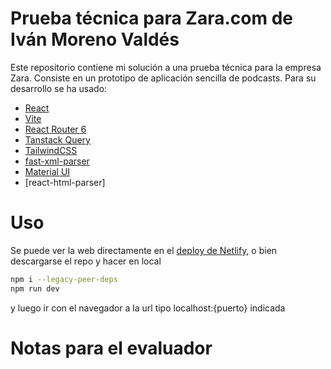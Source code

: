 # Prueba técnica para Zara.com de Iván Moreno Valdés

Este repositorio contiene mi solución a una prueba técnica para la empresa Zara. Consiste en un prototipo de aplicación sencilla de podcasts. Para su desarrollo se ha usado:

- [React](https://react.dev/)
- [Vite](https://vitejs.dev/)
- [React Router 6](https://reactrouter.com/en/main)
- [Tanstack Query](https://tanstack.com/query/latest)
- [TailwindCSS](https://tailwindcss.com/)
- [fast-xml-parser](https://www.npmjs.com/package/fast-xml-parser)
- [Material UI](https://mui.com/)
- [react-html-parser]


# Uso

Se puede ver la web directamente en el [deploy de Netlify](https://64e2e2a66eefb644230cf845--chipper-bunny-025dbd.netlify.app/), o bien descargarse el repo y hacer en local

```bash
npm i --legacy-peer-deps
npm run dev
```

y luego ir con el navegador a la url tipo localhost:{puerto} indicada

# Notas para el evaluador

